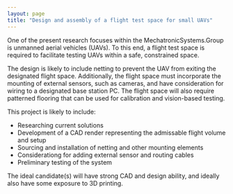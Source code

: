 ```yaml
---
layout: page
title: "Design and assembly of a flight test space for small UAVs"
---
```


One of the present research focuses within the MechatronicSystems.Group is unmanned aerial vehicles (UAVs). To this end, a flight test space is required to facilitate testing UAVs within a safe, constrained space. 

The design is likely to include netting to prevent the UAV from exiting the designated flight space. Additionally, the flight space must incorporate the mounting of external sensors, such as cameras, and have consideration for wiring to a designated base station PC. The flight space will also require patterned flooring that can be used for calibration and vision-based testing.

This project is likely to include:

<ul>
  <li>Researching current solutions</li>
  <li>Development of a CAD render representing the admissable flight volume and setup</li>
  <li>Sourcing and installation of netting and other mounting elements</li>
  <li>Considerationg for adding external sensor and routing cables</li>
  <li>Preliminary testing of the system</li>
</ul>

The ideal candidate(s) will have strong CAD and design ability, and ideally also have some exposure to 3D printing.
